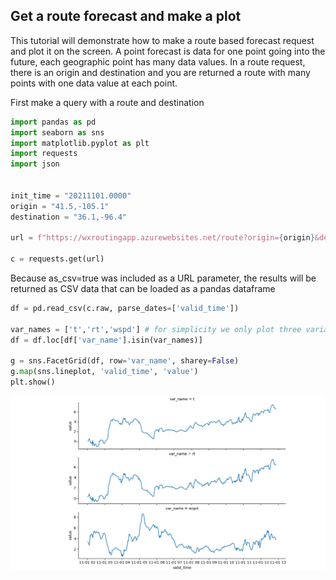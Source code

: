 
## Get a route forecast and make a plot ##

This tutorial will demonstrate how to make a route based forecast request and plot it on the screen.  A point forecast is data for one point going into the future, each geographic point has many data values.  In a route request, there is an origin and destination and you are returned a route with many points with one data value at each point.

First make a query with a route and destination

```python
import pandas as pd
import seaborn as sns
import matplotlib.pyplot as plt
import requests
import json


init_time = "20211101.0000"
origin = "41.5,-105.1"
destination = "36.1,-96.4"

url = f"https://wxroutingapp.azurewebsites.net/route?origin={origin}&destination={destination}&itime={init_time}&as_csv=true"

c = requests.get(url)
```

Because as_csv=true was included as a URL parameter, the results will be returned as CSV data that can be loaded as a pandas dataframe

```python
df = pd.read_csv(c.raw, parse_dates=['valid_time'])

var_names = ['t','rt','wspd'] # for simplicity we only plot three variables, too many variables would crowd the screen
df = df.loc[df['var_name'].isin(var_names)]

g = sns.FacetGrid(df, row='var_name', sharey=False)
g.map(sns.lineplot, 'valid_time', 'value')
plt.show()

```

![plot results from route forecast](route.png)
